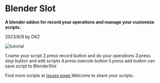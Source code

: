 # Blender Slot

**A blender addon for record your operations and manage your customize scripts.**

2023/8/9 by DKZ

![tutorial](https://github.com/davidkingzyb/BlenderSlot/assets/6694635/31f05d32-2ca5-499f-b0d8-43f38b1b20c9)

1.name your script
2.press record button and do your operations
3.press stop button and edit scripts
4.press execute button
5.press add button can save script to BlenderSlot

Find more scripts at [issues page](https://github.com/davidkingzyb/BlenderSlot/issues),Welcome to share your scripts.

